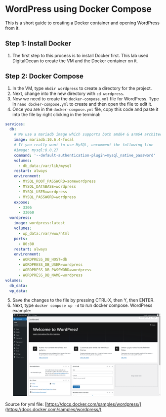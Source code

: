 # WordPress using Docker Compose
This is a short guide to creating a Docker container and opening WordPress from it.
## Step 1: Install Docker
1. The first step to this process is to install Docker first. This lab used DigitalOcean to create the VM and the Docker container on it.
## Step 2: Docker Compose
1. In the VM, type `mkdir wordpress` to create a directory for the project.
2. Next, change into the new directory with `cd wordpress`.
3. Now we need to create the `docker-compose.yml` file for WordPress. Type in `nano docker-compose.yml` to create and then open the file to edit it.
4. Once you are in the `docker-compose.yml` file, copy this code and paste it into the file by right clicking in the terminal:


```yml
services:
  db:
    # We use a mariadb image which supports both amd64 & arm64 architecture
    image: mariadb:10.6.4-focal
    # If you really want to use MySQL, uncomment the following line
    #image: mysql:8.0.27
    command: '--default-authentication-plugin=mysql_native_password'
    volumes:
      - db_data:/var/lib/mysql
    restart: always
    environment:
      - MYSQL_ROOT_PASSWORD=somewordpress
      - MYSQL_DATABASE=wordpress
      - MYSQL_USER=wordpress
      - MYSQL_PASSWORD=wordpress
    expose:
      - 3306
      - 33060
  wordpress:
    image: wordpress:latest
    volumes:
      - wp_data:/var/www/html
    ports:
      - 80:80
    restart: always
    environment:
      - WORDPRESS_DB_HOST=db
      - WORDPRESS_DB_USER=wordpress
      - WORDPRESS_DB_PASSWORD=wordpress
      - WORDPRESS_DB_NAME=wordpress
volumes:
  db_data:
  wp_data:
```

5. Save the changes to the file by pressing CTRL-X, then Y, then ENTER.
6. Next, type `docker compose up -d` to run docker compose.
WordPress example:
![WordPress Screenshot](https://github.com/nrosenbloom2003/nrosenbloom2003.github.io/blob/main/Screenshot%202023-12-08%20134548.png)

Source for yml file: [https://docs.docker.com/samples/wordpress/](https://docs.docker.com/samples/wordpress/)
